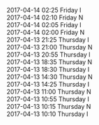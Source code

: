 2017-04-14 02:25 Friday  I  
2017-04-14 02:10 Friday  N  
2017-04-14 02:05 Friday  I  
2017-04-14 02:00 Friday  N  
2017-04-13 21:25 Thursday  I  
2017-04-13 21:00 Thursday  N  
2017-04-13 20:55 Thursday  I  
2017-04-13 18:35 Thursday  N  
2017-04-13 18:30 Thursday  I  
2017-04-13 14:30 Thursday  N  
2017-04-13 14:25 Thursday  I  
2017-04-13 11:00 Thursday  N  
2017-04-13 10:55 Thursday  I  
2017-04-13 10:15 Thursday  N  
2017-04-13 10:10 Thursday  I  
